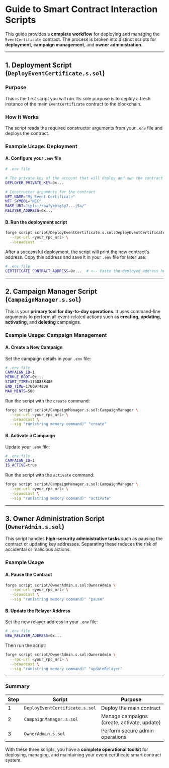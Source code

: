 # Guide to Smart Contract Interaction Scripts

This guide provides a **complete workflow** for deploying and managing the `EventCertificate` contract. The process is broken into distinct scripts for **deployment**, **campaign management**, and **owner administration**.

---

## 1. Deployment Script (`DeployEventCertificate.s.sol`)

### Purpose

This is the first script you will run. Its sole purpose is to deploy a fresh instance of the main `EventCertificate` contract to the blockchain.

### How It Works

The script reads the required constructor arguments from your `.env` file and deploys the contract.

### Example Usage: Deployment

#### A. Configure your `.env` file

```bash
# .env file

# The private key of the account that will deploy and own the contract
DEPLOYER_PRIVATE_KEY=0x...

# Constructor arguments for the contract
NFT_NAME="My Event Certificate"
NFT_SYMBOL="MEC"
BASE_URI="ipfs://bafybeig5y7...j5a/"
RELAYER_ADDRESS=0x...
```

#### B. Run the deployment script

```bash
forge script script/DeployEventCertificate.s.sol:DeployEventCertificate \
  --rpc-url <your_rpc_url> \
  --broadcast
```

After a successful deployment, the script will print the new contract's address. Copy this address and save it in your `.env` file for later use:

```bash
# .env file
CERTIFICATE_CONTRACT_ADDRESS=0x...  # <-- Paste the deployed address here
```

---

## 2. Campaign Manager Script (`CampaignManager.s.sol`)

This is your **primary tool for day-to-day operations**. It uses command-line arguments to perform all event-related actions such as **creating**, **updating**, **activating**, and **deleting** campaigns.

### Example Usage: Campaign Management

#### A. Create a New Campaign

Set the campaign details in your `.env` file:

```bash
# .env file
CAMPAIGN_ID=1
MERKLE_ROOT=0x...
START_TIME=1760888400
END_TIME=1760974800
MAX_MINTS=500
```

Run the script with the `create` command:

```bash
forge script script/CampaignManager.s.sol:CampaignManager \
  --rpc-url <your_rpc_url> \
  --broadcast \
  --sig "run(string memory command)" "create"
```

#### B. Activate a Campaign

Update your `.env` file:

```bash
# .env file
CAMPAIGN_ID=1
IS_ACTIVE=true
```

Run the script with the `activate` command:

```bash
forge script script/CampaignManager.s.sol:CampaignManager \
  --rpc-url <your_rpc_url> \
  --broadcast \
  --sig "run(string memory command)" "activate"
```

---

## 3. Owner Administration Script (`OwnerAdmin.s.sol`)

This script handles **high-security administrative tasks** such as pausing the contract or updating key addresses. Separating these reduces the risk of accidental or malicious actions.

### Example Usage

#### A. Pause the Contract

```bash
forge script script/OwnerAdmin.s.sol:OwnerAdmin \
  --rpc-url <your_rpc_url> \
  --broadcast \
  --sig "run(string memory command)" "pause"
```

#### B. Update the Relayer Address

Set the new relayer address in your `.env` file:

```bash
# .env file
NEW_RELAYER_ADDRESS=0x...
```

Then run the script:

```bash
forge script script/OwnerAdmin.s.sol:OwnerAdmin \
  --rpc-url <your_rpc_url> \
  --broadcast \
  --sig "run(string memory command)" "updateRelayer"
```

---

### Summary

| Step | Script                         | Purpose                                     |
| ---- | ------------------------------ | ------------------------------------------- |
| 1    | `DeployEventCertificate.s.sol` | Deploy the main contract                    |
| 2    | `CampaignManager.s.sol`        | Manage campaigns (create, activate, update) |
| 3    | `OwnerAdmin.s.sol`             | Perform secure admin operations             |

With these three scripts, you have a **complete operational toolkit** for deploying, managing, and maintaining your event certificate smart contract system.
